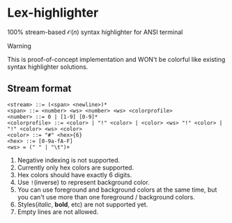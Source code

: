 # Lex-highlighter

100% stream-based $\mathcal O(n)$ syntax highlighter for ANSI terminal

> [!WARNING]  
> This is proof-of-concept implementation and WON't be colorful like existing syntax highlighter solutions.

## Stream format

```ebnf
<stream> ::= (<span> <newline>)*
<span> ::= <number> <ws> <number> <ws> <colorprofile>
<number> ::= 0 | [1-9] [0-9]*
<colorprofile> ::= <color> | "!" <color> | <color> <ws> "!" <color> | "!" <color> <ws> <color>
<color> ::= "#" <hex>{6}
<hex> ::= [0-9a-fA-F]
<ws> = (" " | "\t")+
```

1. Negative indexing is not supported.
2. Currently only hex colors are supported.
3. Hex colors should have exactly 6 digits.
4. Use `!`(inverse) to represent background color.
5. You can use foreground and background colors at the same time, but you can't use more than one foreground / background colors.
6. Styles(_italic_, **bold**, etc) are not supported yet.
7. Empty lines are not allowed.
